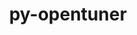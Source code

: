 ---
title: "py-opentuner"
layout: cache
categories: [package, develop]
meta: {"compilers": ["gcc@11.4.0"], "num_specs": 6, "num_specs_by_stack": {"e4s": 6, "root": 6}, "oss": ["ubuntu22.04"], "platforms": ["linux"], "stacks": ["e4s", "root"], "targets": ["x86_64_v3"], "versions": ["0.8.7"]}
spec_details: [{"compiler": "gcc@11.4.0", "hash": "4n7ujydzoqt6tkassqb6rlpnwgphkgmu", "os": "ubuntu22.04", "platform": "linux", "size": "-", "stacks": ["e4s", "root"], "target": "x86_64_v3", "variants": ["build_system=python_pip", "commit=070c5cef6d933eb760a2f9cd5cd08c95f27aee75"], "versions": ["0.8.7"]}, {"compiler": "gcc@11.4.0", "hash": "4pp2cynmzbvikrsrrkmmgh5oqc4jlssi", "os": "ubuntu22.04", "platform": "linux", "size": "-", "stacks": ["e4s", "root"], "target": "x86_64_v3", "variants": ["build_system=python_pip", "commit=070c5cef6d933eb760a2f9cd5cd08c95f27aee75"], "versions": ["0.8.7"]}, {"compiler": "gcc@11.4.0", "hash": "klquvwacyiwjj32ndutmffchfrp2g2ti", "os": "ubuntu22.04", "platform": "linux", "size": "-", "stacks": ["e4s", "root"], "target": "x86_64_v3", "variants": ["build_system=python_pip", "commit=070c5cef6d933eb760a2f9cd5cd08c95f27aee75"], "versions": ["0.8.7"]}, {"compiler": "gcc@11.4.0", "hash": "lvqllg7kylv24gb3sfrvujsjc3jqwid7", "os": "ubuntu22.04", "platform": "linux", "size": "-", "stacks": ["e4s", "root"], "target": "x86_64_v3", "variants": ["build_system=python_pip", "commit=070c5cef6d933eb760a2f9cd5cd08c95f27aee75"], "versions": ["0.8.7"]}, {"compiler": "gcc@11.4.0", "hash": "nxesrsma2a5k7v3w7fbshk43q4rqukuc", "os": "ubuntu22.04", "platform": "linux", "size": "-", "stacks": ["e4s", "root"], "target": "x86_64_v3", "variants": ["build_system=python_pip", "commit=070c5cef6d933eb760a2f9cd5cd08c95f27aee75"], "versions": ["0.8.7"]}, {"compiler": "gcc@11.4.0", "hash": "usuxp7ccsfdrgsa5dhoipry5qlnkkbsg", "os": "ubuntu22.04", "platform": "linux", "size": "-", "stacks": ["e4s", "root"], "target": "x86_64_v3", "variants": ["build_system=python_pip", "commit=070c5cef6d933eb760a2f9cd5cd08c95f27aee75"], "versions": ["0.8.7"]}]
---